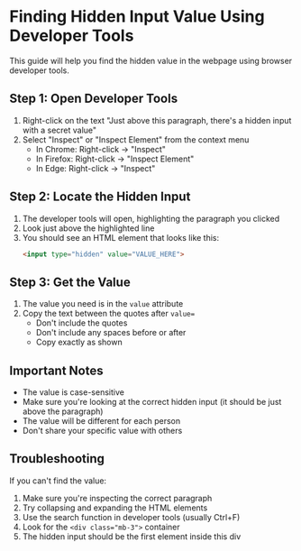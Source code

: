 # Finding Hidden Input Value Using Developer Tools

This guide will help you find the hidden value in the webpage using browser developer tools.

## Step 1: Open Developer Tools

1. Right-click on the text "Just above this paragraph, there's a hidden input with a secret value"
2. Select "Inspect" or "Inspect Element" from the context menu
   - In Chrome: Right-click → "Inspect"
   - In Firefox: Right-click → "Inspect Element"
   - In Edge: Right-click → "Inspect"

## Step 2: Locate the Hidden Input

1. The developer tools will open, highlighting the paragraph you clicked
2. Look just above the highlighted line
3. You should see an HTML element that looks like this:
   ```html
   <input type="hidden" value="VALUE_HERE">
   ```

## Step 3: Get the Value

1. The value you need is in the `value` attribute
2. Copy the text between the quotes after `value=`
   - Don't include the quotes
   - Don't include any spaces before or after
   - Copy exactly as shown

## Important Notes

- The value is case-sensitive
- Make sure you're looking at the correct hidden input (it should be just above the paragraph)
- The value will be different for each person
- Don't share your specific value with others

## Troubleshooting

If you can't find the value:
1. Make sure you're inspecting the correct paragraph
2. Try collapsing and expanding the HTML elements
3. Use the search function in developer tools (usually Ctrl+F)
4. Look for the `<div class="mb-3">` container
5. The hidden input should be the first element inside this div
